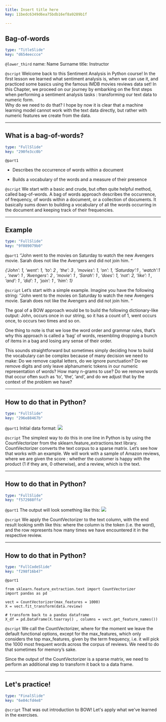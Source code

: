 ```yaml
---
title: Insert title here
key: 11bedc6349d6ea75bdb16ef8a9289b1f

---
```

## Bag-of-words

```yaml
type: "TitleSlide"
key: "d654eeccce"
```

`@lower_third`
name: Name Surname
title: Instructor


`@script`
Welcome back to this Sentiment Analysis in Python course! 
In the first lesson we learned what sentiment analysis is, when we can use it, and practiced some basics using the famous IMDB  movies reviews data set! In this Chapter, we proceed on our journey by embarking on the first steps when performing a sentiment analysis tasks : transforming our text data to numeric form.  
Why do we need to do that? I hope by now it is clear that a machine learning model cannot work with the text data directly, but rather with numeric features we create from the data.


---
## What is a bag-of-words?

```yaml
type: "FullSlide"
key: "290fe3cc0b"
```

`@part1`
- Describes the occurrence of words within a document

- Builds a vocabulary of the words and a measure of their presence


`@script`
We start with a basic and crude, but often quite helpful method, called bag-of-words. A bag of words approach describes the occurrence, of frequency, of words within a document, or a collection of documents. It basically sums down to building a vocabulary of all the words occurring in the document and keeping track of their frequencies.


---
## Example

```yaml
type: "FullSlide"
key: "9f089079b0"
```

`@part1`
‘’John went to the movies on Saturday to watch the new Avengers movie. Sarah does not like the Avengers and did not join him. “


_{‘John’: 1, ‘went’: 1, ‘to’: 2 , ‘the’: 3 , ’movies’: 1, ‘on’: 1, ‘Saturday’:1 , ‘watch’:1 , ‘new’: 1  , ‘Avengers’: 2 , ‘movie’: 1 , ‘Sarah’: 1 , ‘does’: 1, ‘not’: 2, ‘like’: 1 , ‘and’: 1  , ‘did’: 1 , ‘join’: 1 , ‘him’: 1}_


`@script`
Let’s start with a simple example. Imagine you have the following string:  ‘’John went to the movies on Saturday to watch the new Avengers movie. Sarah does not like the Avengers and did not join him. “

The goal of a BOW approach would be to build the following dictionary-like output: John, occurs once in our string, so it has a count of 1, went occurs once, to occurs two times and so on. 

One thing to note is that we lose the word order and grammar rules, that’s why this approach is called a ‘bag’ of words, resembling dropping a bunch of items in a bag and losing any sense of their order.

This sounds straightforward but sometimes simply deciding how to build the vocabulary can be complex because of many decision we need to make: Do we remove capital letters, do we ignore punctuation? Do we remove digits and only leave alphanumeric tokens in our numeric representation of words? How many n-grams to use? Do we remove words that occur often such as ‘to’, ‘the’, ‘and’, and do we adjust that by the context of the problem we have?


---
## How to do that in Python?

```yaml
type: "FullSlide"
key: "296e88467b"
```

`@part1`
Initial data format: ![](https://assets.datacamp.com/production/repositories/4394/datasets/fd0fcbde68733df401f5f07a2e009f592fc757c0/initial%20format.PNG )


`@script`
The simplest way to do this in one line in Python is by using the CountVectorizer from the sklearn.feature_extractions.text library. CountVectorizer converts the text corpus to a sparse matrix. Let’s see how that works with an example. We will work with a sample of Amazon reviews, where we are given the score : whether the customer is happy with the product (1 if they are, 0 otherwise), and a review, which is the text.


---
## How to do that in Python? 

```yaml
type: "FullSlide"
key: "f572988ffa"
```

`@part1`
The output will look something like this: ![](https://assets.datacamp.com/production/repositories/4394/datasets/654d74967acb7bd1a2d45ed03c293a4b3562c496/final%20output.PNG)


`@script`
We apply the CountVectorizer to the text column, with the end result looking smth like this: where the column is the token (i.e. the word), and the row represents how many times we have encountered it in the respective review.


---
## How to do that in Python?

```yaml
type: "FullCodeSlide"
key: "f298f16b47"
```

`@part1`
```
from sklearn.feature_extraction.text import CountVectorizer
import pandas as pd 

vect = CountVectorizer(max_features = 1000)
X = vect.fit_transform(data.review)

# transform back to a pandas dataframe
X_df = pd.DataFrame(X.toarray() , columns = vect.get_feature_names())

```


`@script`
We call the CountVectorizer, where for the moment we leave the default functional options, except for the max_features, which only considers the top max_features, given by the term frequency, i.e. it will pick the 1000 most frequent words across the corpus of reviews. We need to do that sometimes for memory’s sake. 

Since the output of the CountVectorizer is a sparse matrix, we need to perform an additional step to transform it back to a data frame.


---
## Let's practice!

```yaml
type: "FinalSlide"
key: "6e04cfd4e8"
```

`@script`
That was out introduction to BOW! Let's apply what we've learned in the exercises.

